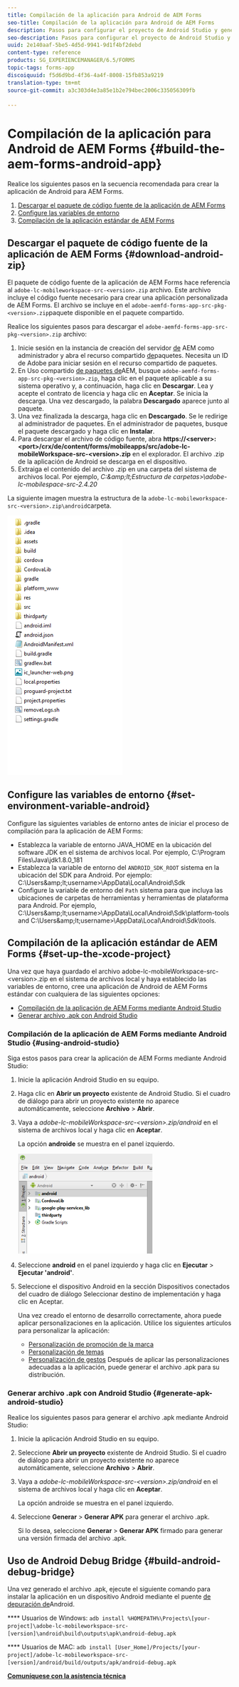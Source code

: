 ```yaml
---
title: Compilación de la aplicación para Android de AEM Forms
seo-title: Compilación de la aplicación para Android de AEM Forms
description: Pasos para configurar el proyecto de Android Studio y generar el archivo .apk para la aplicación de AEM Forms para Android
seo-description: Pasos para configurar el proyecto de Android Studio y generar el archivo .apk para la aplicación de AEM Forms para Android
uuid: 2e140aaf-5be5-4d5d-9941-9d1f4bf2debd
content-type: reference
products: SG_EXPERIENCEMANAGER/6.5/FORMS
topic-tags: forms-app
discoiquuid: f5d6d9bd-4f36-4a4f-8008-15fb853a9219
translation-type: tm+mt
source-git-commit: a3c303d4e3a85e1b2e794bec2006c335056309fb

---
```



# Compilación de la aplicación para Android de AEM Forms {#build-the-aem-forms-android-app}

Realice los siguientes pasos en la secuencia recomendada para crear la aplicación de Android para AEM Forms.

1. [Descargar el paquete de código fuente de la aplicación de AEM Forms](/help/forms/using/setup-eclipse-project-build-installer.md#main-pars-header-277929160)
1. [Configure las variables de entorno](/help/forms/using/setup-eclipse-project-build-installer.md#main-pars-header-111803610)
1. [Compilación de la aplicación estándar de AEM Forms](/help/forms/using/setup-eclipse-project-build-installer.md#main-pars-heading-0)

## Descargar el paquete de código fuente de la aplicación de AEM Forms {#download-android-zip}

El paquete de código fuente de la aplicación de AEM Forms hace referencia al `adobe-lc-mobileworkspace-src-<version>.zip` archivo. Este archivo incluye el código fuente necesario para crear una aplicación personalizada de AEM Forms. El archivo se incluye en el `adobe-aemfd-forms-app-src-pkg-<version>.zip`paquete disponible en el paquete compartido.

Realice los siguientes pasos para descargar el `adobe-aemfd-forms-app-src-pkg-<version>.zip` archivo:

1. Inicie sesión en la instancia de creación del servidor [de](http://localhost:4502/) AEM como administrador y abra el recurso compartido [de](http://localhost:4502/crx/packageshare)paquetes. Necesita un ID de Adobe para iniciar sesión en el recurso compartido de paquetes.
1. En Uso compartido [de paquetes de](http://localhost:4502/crx/packageshare/login.html)AEM, busque `adobe-aemfd-forms-app-src-pkg-<version>.zip`, haga clic en el paquete aplicable a su sistema operativo y, a continuación, haga clic en **Descargar**. Lea y acepte el contrato de licencia y haga clic en **Aceptar**. Se inicia la descarga. Una vez descargado, la palabra **Descargado** aparece junto al paquete.
1. Una vez finalizada la descarga, haga clic en **Descargado**. Se le redirige al administrador de paquetes. En el administrador de paquetes, busque el paquete descargado y haga clic en **Instalar**.
1. Para descargar el archivo de código fuente, abra **https://&lt;server>:&lt;port>/crx/de/content/forms/mobileapps/src/adobe-lc-mobileWorkspace-src-&lt;version>.zip** en el explorador. El archivo .zip de la aplicación de Android se descarga en el dispositivo.
1. Extraiga el contenido del archivo .zip en una carpeta del sistema de archivos local. Por ejemplo, *C:\&amp;lt;Estructura de carpetas>\adobe-lc-mobilespace-src-2.4.20*

La siguiente imagen muestra la estructura de la `adobe-lc-mobileworkspace-src-<version>.zip\android`carpeta.

![zip_android_folder_structure](assets/zip_android_folder_structure.png)

## Configure las variables de entorno {#set-environment-variable-android}

Configure las siguientes variables de entorno antes de iniciar el proceso de compilación para la aplicación de AEM Forms:

* Establezca la variable de entorno JAVA_HOME en la ubicación del software JDK en el sistema de archivos local. Por ejemplo, C:\Program Files\Java\jdk1.8.0_181
* Establezca la variable de entorno del `ANDROID_SDK_ROOT` sistema en la ubicación del SDK para Android. Por ejemplo: C:\Users\&amp;lt;username>\AppData\Local\Android\Sdk
* Configure la variable de entorno del `Path` sistema para que incluya las ubicaciones de carpetas de herramientas y herramientas de plataforma para Android. Por ejemplo, C:\Users\&amp;lt;username>\AppData\Local\Android\Sdk\platform-tools and C:\Users\&amp;lt;username>\AppData\Local\Android\Sdk\tools.

## Compilación de la aplicación estándar de AEM Forms {#set-up-the-xcode-project}

Una vez que haya guardado el archivo adobe-lc-mobileWorkspace-src-&lt;version>.zip en el sistema de archivos local y haya establecido las variables de entorno, cree una aplicación de Android de AEM Forms estándar con cualquiera de las siguientes opciones:

* [Compilación de la aplicación de AEM Forms mediante Android Studio](/help/forms/using/setup-eclipse-project-build-installer.md#main-pars-header-1347434739)
* [Generar archivo .apk con Android Studio](/help/forms/using/setup-eclipse-project-build-installer.md#main-pars-header-0)

### Compilación de la aplicación de AEM Forms mediante Android Studio {#using-android-studio}

Siga estos pasos para crear la aplicación de AEM Forms mediante Android Studio:

1. Inicie la aplicación Android Studio en su equipo.
1. Haga clic en **Abrir un proyecto** existente de Android Studio. Si el cuadro de diálogo para abrir un proyecto existente no aparece automáticamente, seleccione **Archivo** > **Abrir**.
1. Vaya a *adobe-lc-mobileWorkspace-src-&lt;version>.zip/android* en el sistema de archivos local y haga clic en **Aceptar**.

   La opción **androide** se muestra en el panel izquierdo.

   ![android_folder_studio](assets/android_folder_studio.png)

1. Seleccione **android** en el panel izquierdo y haga clic en **Ejecutar** > **Ejecutar &#39;android&#39;**.
1. Seleccione el dispositivo Android en la sección Dispositivos conectados del cuadro de diálogo Seleccionar destino de implementación y haga clic en Aceptar.

   Una vez creado el entorno de desarrollo correctamente, ahora puede aplicar personalizaciones en la aplicación. Utilice los siguientes artículos para personalizar la aplicación:

   * [Personalización de promoción de la marca](/help/forms/using/branding-customization.md)
   * [Personalización de temas](/help/forms/using/theme-customization.md)
   * [Personalización de gestos](/help/forms/using/gesture-customization.md)
   Después de aplicar las personalizaciones adecuadas a la aplicación, puede generar el archivo .apk para su distribución.

### Generar archivo .apk con Android Studio {#generate-apk-android-studio}

Realice los siguientes pasos para generar el archivo .apk mediante Android Studio:

1. Inicie la aplicación Android Studio en su equipo.
1. Seleccione **Abrir un proyecto** existente de Android Studio. Si el cuadro de diálogo para abrir un proyecto existente no aparece automáticamente, seleccione **Archivo** > **Abrir**.
1. Vaya a *adobe-lc-mobileWorkspace-src-&lt;version>.zip/android* en el sistema de archivos local y haga clic en **Aceptar**.

   La opción androide se muestra en el panel izquierdo.

1. Seleccione **Generar** > **Generar APK** para generar el archivo .apk.

   Si lo desea, seleccione **Generar** > **Generar APK** firmado para generar una versión [](https://developer.android.com/studio/publish/app-signing) firmada del archivo .apk.

## Uso de Android Debug Bridge {#build-android-debug-bridge}

Una vez generado el archivo .apk, ejecute el siguiente comando para instalar la aplicación en un dispositivo Android mediante el puente [de depuración de](https://developer.android.com/tools/help/adb.html)Android.

**** Usuarios de Windows: `adb install %HOMEPATH%\Projects\[your-project]\adobe-lc-mobileworkspace-src-[version]\android\build\outputs\apk\android-debug.apk`

**** Usuarios de MAC: `adb install [User_Home]/Projects/[your-project]/adobe-lc-mobileworkspace-src-[version]/android/build/outputs/apk/android-debug.apk`

**[Comuníquese con la asistencia técnica](https://www.adobe.com/account/sign-in.supportportal.html)**
